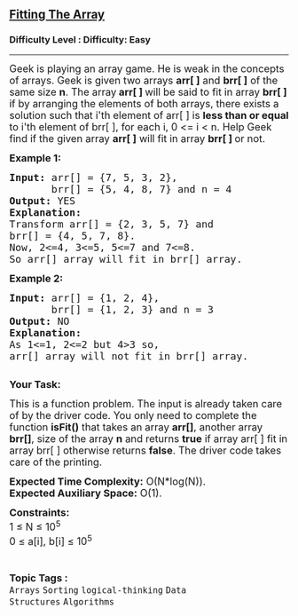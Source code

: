 <h2><a href="https://www.geeksforgeeks.org/problems/fitting-the-array1514/1?page=2&category=Arrays,Strings&difficulty=Easy&status=solved,unsolved,attempted&sortBy=accuracy">Fitting The Array</a></h2><h3>Difficulty Level : Difficulty: Easy</h3><hr><div class="problems_problem_content__Xm_eO"><p><span style="font-size:18px">Geek is playing an array game. He is weak in the concepts of arrays. Geek is given two arrays <strong>arr[ ]</strong> and <strong>brr[ ]</strong> of the same size <strong>n</strong>. The array<strong> arr[ ] </strong>will be said to fit in array <strong>brr[ ] </strong>if by arranging the elements of both arrays, there exists a solution such that&nbsp;i'th element of arr[ ] is <strong>less than or equal</strong> to&nbsp;i'th element of brr[ ], for each i, 0 &lt;= i &lt; n. Help Geek find if the given array <strong>arr[ ]</strong>&nbsp;will&nbsp;fit in array <strong>brr[ ] </strong>or not.</span></p>

<p><strong><span style="font-size:18px">Example 1:</span></strong></p>

<pre><span style="font-size:18px"><strong>Input:</strong> arr[] = {7, 5, 3, 2},</span>
<span style="font-size:18px">       brr[] = {5, 4, 8, 7} and n = 4</span>
<span style="font-size:18px"><strong>Output:</strong> YES</span>
<strong><span style="font-size:18px">Explanation:</span></strong>
<span style="font-size:18px">Transform arr[] = {2, 3, 5, 7} and</span>
<span style="font-size:18px">brr[] = {4, 5, 7, 8}.
Now, 2&lt;=4, 3&lt;=5, 5&lt;=7 and 7&lt;=8.
So arr[] array will</span> <span style="font-size:18px">fit in brr[] array.</span></pre>

<p><strong><span style="font-size:18px">Example 2:</span></strong></p>

<pre><span style="font-size:18px"><strong>Input:</strong> arr[] = {1, 2, 4},
       brr[] = {1, 2, 3} and n = 3 </span>
<span style="font-size:18px"><strong>Output:</strong> NO
<strong>Explanation:</strong> 
As 1&lt;=1, 2&lt;=2 but 4&gt;3 so, 
arr[] array will not</span> <span style="font-size:18px">fit in brr[] array. 
</span>
</pre>

<p><strong><span style="font-size:18px">Your Task:</span></strong></p>

<p><span style="font-size:18px">This is a function problem. The input is already taken care of by the driver code. You only need to complete the function <strong>isFit()</strong> that takes an array <strong>arr[]</strong>,&nbsp;another array <strong>brr[]</strong>, size of the array <strong>n</strong>&nbsp;and returns <strong>true</strong> if array arr[ ] fit in array brr[ ] otherwise returns <strong>false</strong>. The driver code takes care of the printing.</span></p>

<p><span style="font-size:18px"><strong>Expected Time Complexity:</strong> O(N*log(N)).</span><br>
<span style="font-size:18px"><strong>Expected Auxiliary Space:</strong> O(1).</span></p>

<p><strong><span style="font-size:18px">Constraints:</span></strong><br>
<span style="font-size:18px">1 ≤ N ≤ 10<sup>5</sup><br>
0 ≤ a[i], b[i] ≤ 10<sup>5</sup></span></p>
</div><br><p><span style=font-size:18px><strong>Topic Tags : </strong><br><code>Arrays</code>&nbsp;<code>Sorting</code>&nbsp;<code>logical-thinking</code>&nbsp;<code>Data Structures</code>&nbsp;<code>Algorithms</code>&nbsp;